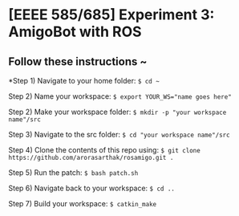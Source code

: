# [EEEE 585/685] Experiment 3: AmigoBot with ROS

## Follow these instructions ~
*Step 1) Navigate to your home folder: ```$ cd ~```

Step 2) Name your workspace: ```$ export YOUR_WS="name goes here"```

Step 2) Make your workspace folder: ```$ mkdir -p "your workspace name"/src```

Step 3) Navigate to the src folder: ```$ cd "your workspace name"/src```

Step 4) Clone the contents of this repo using: ```$ git clone https://github.com/arorasarthak/rosamigo.git .```

Step 5) Run the patch: ```$ bash patch.sh```
  
Step 6) Navigate back to your workspace: ```$ cd ..```
  
Step 7) Build your workspace: ```$ catkin_make```

